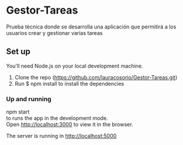 # Gestor-Tareas
Prueba técnica donde se desarrolla una aplicación que permitirá a los usuarios crear y gestionar varias tareas
## Set up

You'll need Node.js on your local development machine.
1. Clone the repo (https://github.com/lauracosorio/Gestor-Tareas.git)
2. Run $ npm install to install the dependencies

### Up and running

npm start <br/> to runs the app in the development mode.<br />
Open [http://localhost:3000](http://localhost:3000) to view it in the browser.

The server is running in  [http://localhost:5000](http://localhost:5000)

